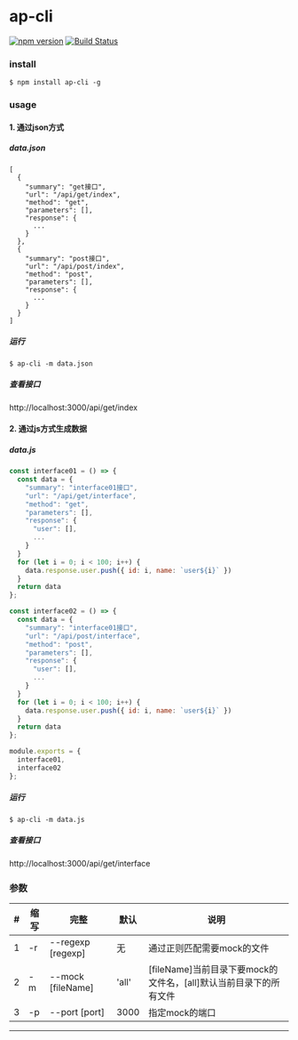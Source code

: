 # ap-cli

<!--[![NPM version](https://img.shields.io/npm/v/ap-cli.svg?style=flat)](https://www.npmjs.com/package/ap-cli)-->
[![npm version](https://badge.fury.io/js/ap-cli.svg)](http://badge.fury.io/js/ap-cli)
[![Build Status](https://travis-ci.org/PengChen96/ap-cli.svg?branch=master)](https://travis-ci.org/PengChen96/ap-cli)

### install
```
$ npm install ap-cli -g
```

### usage
#### 1. 通过json方式
##### data.json
```
[
  {
    "summary": "get接口",
    "url": "/api/get/index",
    "method": "get",
    "parameters": [],
    "response": {
      ...
    }
  },
  {
    "summary": "post接口",
    "url": "/api/post/index",
    "method": "post",
    "parameters": [],
    "response": {
      ...
    }
  }
]
```

##### 运行
```
$ ap-cli -m data.json
```
##### 查看接口
http://localhost:3000/api/get/index

#### 2. 通过js方式生成数据
##### data.js
```javascript
const interface01 = () => {
  const data = {
    "summary": "interface01接口",
    "url": "/api/get/interface",
    "method": "get",
    "parameters": [],
    "response": {
      "user": [],
      ...
    }
  }
  for (let i = 0; i < 100; i++) {
    data.response.user.push({ id: i, name: `user${i}` })
  }
  return data
};

const interface02 = () => {
  const data = {
    "summary": "interface01接口",
    "url": "/api/post/interface",
    "method": "post",
    "parameters": [],
    "response": {
      "user": [],
      ...
    }
  }
  for (let i = 0; i < 100; i++) {
    data.response.user.push({ id: i, name: `user${i}` })
  }
  return data
};

module.exports = {
  interface01,
  interface02
};
```
##### 运行
```
$ ap-cli -m data.js
```
##### 查看接口
http://localhost:3000/api/get/interface

### 参数
|#|缩写|完整|默认|说明|
|--|----|------|------|------|
|1|-r|--regexp [regexp]|无|通过正则匹配需要mock的文件|
|2|-m|--mock [fileName]|'all'|[fileName]当前目录下要mock的文件名，[all]默认当前目录下的所有文件|
|3|-p|--port [port]|3000|指定mock的端口|

<!--### TODO-->
<!--- [x] 正则匹配指定要mock的文件-->
<!--- [x] 通过js方式生成接口数据-->
<!--- [ ] 通过swagger文件mock数据-->

---